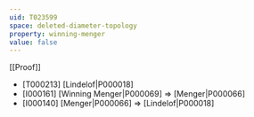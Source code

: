 ```yaml
---
uid: T023599
space: deleted-diameter-topology
property: winning-menger
value: false
---
```

[[Proof]]

* [T000213] [Lindelof|P000018]
* [I000161] [Winning Menger|P000069] => [Menger|P000066]
* [I000140] [Menger|P000066] => [Lindelof|P000018]

